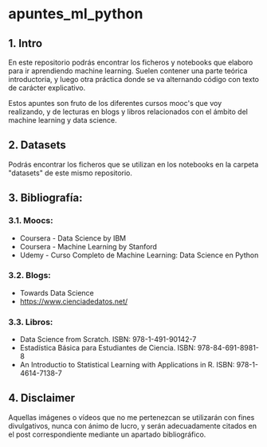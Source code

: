 # apuntes_ml_python

## 1. Intro

En este repositorio podrás encontrar los ficheros y notebooks que elaboro para ir aprendiendo machine learning. Suelen contener una parte teórica introductoria, y luego otra práctica donde se va alternando código con texto de carácter explicativo.

Estos apuntes son fruto de los diferentes cursos mooc's que voy realizando, y de lecturas en blogs y libros relacionados con el ámbito del machine learning y data science.


## 2. Datasets

Podrás encontrar los ficheros que se utilizan en los notebooks en la carpeta "datasets" de este mismo repositorio.


## 3. Bibliografía:

### 3.1. Moocs:
- Coursera - Data Science by IBM
- Coursera - Machine Learning by Stanford
- Udemy - Curso Completo de Machine Learning: Data Science en Python

### 3.2. Blogs:
- Towards Data Science
- https://www.cienciadedatos.net/

### 3.3. Libros:

- Data Science from Scratch. ISBN: 978-1-491-90142-7
- Estadística Básica para Estudiantes de Ciencia. ISBN: 978-84-691-8981-8
- An Introductio to Statistical Learning with Applications in R. ISBN: 978-1-4614-7138-7

## 4. Disclaimer

Aquellas imágenes o vídeos que no me pertenezcan se utilizarán con fines divulgativos, nunca con ánimo de lucro, y serán adecuadamente citados en el post correspondiente mediante un apartado bibliográfico.
